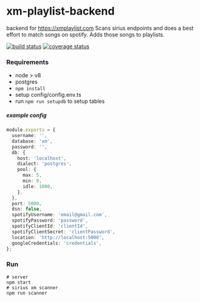 # xm-playlist-backend
backend for https://xmplaylist.com Scans sirius endpoints and does a best effort to match songs on spotify. Adds those songs to playlists.

[![build status](https://img.shields.io/travis/scttcper/xm-playlist-backend.svg)](https://travis-ci.org/scttcper/xm-playlist-backend)
[![coverage status](https://codecov.io/gh/scttcper/xm-playlist-backend/branch/master/graph/badge.svg)](https://codecov.io/gh/scttcper/xm-playlist-backend)

### Requirements
- node > v8
- postgres
- `npm install`
- setup config/config.env.ts
- run `npm run setupdb` to setup tables

##### example config
```typescript
module.exports = {
  username: '',
  database: 'xm',
  password: '',
  db: {
    host: 'localhost',
    dialect: 'postgres',
    pool: {
      max: 5,
      min: 0,
      idle: 1000,
    },
  },
  port: 5000,
  dsn: false,
  spotifyUsername: 'email@gmail.com',
  spotifyPassword: 'password',
  spotifyClientId: 'clientId',
  spotifyClientSecret: 'clientPassword',
  location: 'http://localhost:5000',
  googleCredentials: 'credentials',
};
```

### Run
```
# server
npm start
# sirius xm scanner
npm run scanner
```
